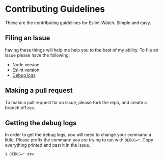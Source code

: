 # Contributing Guidelines
These are the contributing guidelines for Eslint-Watch. Simple and easy.

## Filing an Issue
having these things will help me help you to the best of my ability. To file an issue please have the following:
 - Node version
 - Eslint version
 - [Debug logs](#getting-the-debug-logs)

## Making a pull request
To make a pull request for an issue, please fork the repo, and create a branch off `dev`.

## Getting the debug logs
In order to get the debug logs, you will need to change your command a little. Please prefix the command you are trying to run with `DEBUG=*`. Copy everything printed and past it in the issue.

```bash
$ DEBUG=* esw
```
